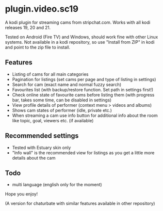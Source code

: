 # plugin.video.sc19

A kodi plugin for streaming cams from stripchat.com. Works with all kodi releases 19, 20 and 21.

Tested on Android (Fire TV) and Windows, should work fine with other Linux systems. Not available in a kodi repository, so use "Install from ZIP" in kodi and point to the zip file to install.

## Features

- Listing of cams for all main categories
- Pagination for listings (set cams per page and type of listing in settings)
- Search for cam (exact name and normal fuzzy search)
- Favourites list (with backup/restore function. Set path in settings first!)
- Check online state of favourite cams before listing them (with progress bar, takes some time, can be disabled in settings)
- View profile details of performer (context menu > videos and albums)
- Shows cam states of performer (idle, private etc.)
- When streaming a cam use info button for additional info about the room like topic, goal, viewers etc. (if available)

## Recommended settings

- Tested with Estuary skin only
- "Info wall" is the recommended view for listings as you get a little more details about the cam

## Todo

- multi language (english only for the moment)

Hope you enjoy!

(A version for chaturbate with similar features available in other repository)
